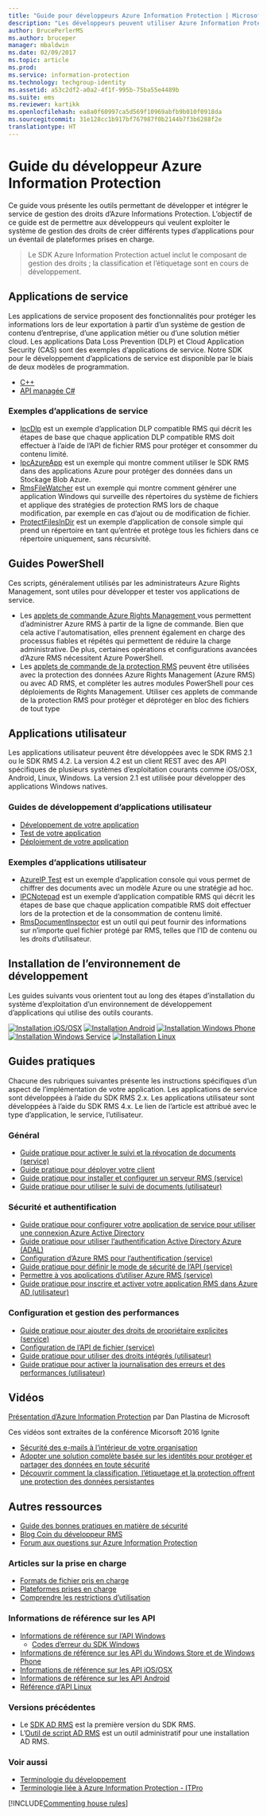 ```yaml
---
title: "Guide pour développeurs Azure Information Protection | Microsoft Docs"
description: "Les développeurs peuvent utiliser Azure Information Protection pour protéger et gérer des fichiers de tout type"
author: BrucePerlerMS
ms.author: bruceper
manager: mbaldwin
ms.date: 02/09/2017
ms.topic: article
ms.prod: 
ms.service: information-protection
ms.technology: techgroup-identity
ms.assetid: a53c2df2-a0a2-4f1f-995b-75ba55e4489b
ms.suite: ems
ms.reviewer: kartikk
ms.openlocfilehash: ea8a0f60997ca5d569f10969abfb9b010f0918da
ms.sourcegitcommit: 31e128cc1b917bf767987f0b2144b7f3b6288f2e
translationtype: HT
---
```

# <a name="azure-information-protection-developers-guide"></a>Guide du développeur Azure Information Protection

Ce guide vous présente les outils permettant de développer et intégrer le service de gestion des droits d’Azure Informations Protection. L’objectif de ce guide est de permettre aux développeurs qui veulent exploiter le système de gestion des droits de créer différents types d’applications pour un éventail de plateformes prises en charge.

>Le SDK Azure Information Protection actuel inclut le composant de gestion des droits ; la classification et l’étiquetage sont en cours de développement.

## <a name="service-applications"></a>Applications de service

Les applications de service proposent des fonctionnalités pour protéger les informations lors de leur exportation à partir d’un système de gestion de contenu d’entreprise, d’une application métier ou d’une solution métier cloud. Les applications Data Loss Prevention (DLP) et Cloud Application Security (CAS) sont des exemples d’applications de service. Notre SDK pour le développement d’applications de service est disponible par le biais de deux modèles de programmation.

- [C++](https://www.microsoft.com/en-us/download/details.aspx?id=38397)
- [API managée C#](https://github.com/Azure-Samples/Azure-Information-Protection-Samples/tree/master/IpcManagedAPI)

### <a name="examples-of-service-applications"></a>Exemples d’applications de service

- [IpcDlp](https://github.com/Azure-Samples/active-directory-dotnet-rms) est un exemple d’application DLP compatible RMS qui décrit les étapes de base que chaque application DLP compatible RMS doit effectuer à l’aide de l’API de fichier RMS pour protéger et consommer du contenu limité.
- [IpcAzureApp](https://github.com/Azure-Samples/active-directory-dotnet-rms) est un exemple qui montre comment utiliser le SDK RMS dans des applications Azure pour protéger des données dans un Stockage Blob Azure.
- [RmsFileWatcher](https://github.com/Azure-Samples/active-directory-dotnet-rms) est un exemple qui montre comment générer une application Windows qui surveille des répertoires du système de fichiers et applique des stratégies de protection RMS lors de chaque modification, par exemple en cas d’ajout ou de modification de fichier.
- [ProtectFilesInDir](https://github.com/Azure-Samples/Azure-Information-Protection-Samples/tree/master/ProtectFilesInDir) est un exemple d’application de console simple qui prend un répertoire en tant qu’entrée et protège tous les fichiers dans ce répertoire uniquement, sans récursivité.

## <a name="powershell-guides"></a>Guides PowerShell

Ces scripts, généralement utilisés par les administrateurs Azure Rights Management, sont utiles pour développer et tester vos applications de service.

- Les [applets de commande Azure Rights Management ](https://msdn.microsoft.com/library/azure/dn629398.aspx) vous permettent d’administrer Azure RMS à partir de la ligne de commande. Bien que cela active l'automatisation, elles prennent également en charge des processus fiables et répétés qui permettent de réduire la charge administrative. De plus, certaines opérations et configurations avancées d’Azure RMS nécessitent Azure PowerShell.
- Les [applets de commande de la protection RMS](https://msdn.microsoft.com/library/azure/mt433195.aspx) peuvent être utilisées avec la protection des données Azure Rights Management (Azure RMS) ou avec AD RMS, et compléter les autres modules PowerShell pour ces déploiements de Rights Management. Utiliser ces applets de commande de la protection RMS pour protéger et déprotéger en bloc des fichiers de tout type

## <a name="user-applications"></a>Applications utilisateur

Les applications utilisateur peuvent être développées avec le SDK RMS 2.1 ou le SDK RMS 4.2.
La version 4.2 est un client REST avec des API spécifiques de plusieurs systèmes d’exploitation courants comme iOS/OSX, Android, Linux, Windows. La version 2.1 est utilisée pour développer des applications Windows natives.

### <a name="user-application-development-guides"></a>Guides de développement d’applications utilisateur

- [Développement de votre application](developing-your-application.md)
- [Test de votre application](how-to-set-up-your-test-environment.md)
- [Déploiement de votre application](deploying-your-application.md)

### <a name="user-application-samples"></a>Exemples d’applications utilisateur

- [AzureIP Test](https://github.com/Azure-Samples/Azure-Information-Protection-Samples/tree/master/AzureIP_Test) est un exemple d’application console qui vous permet de chiffrer des documents avec un modèle Azure ou une stratégie ad hoc.
- [IPCNotepad](https://github.com/Azure-Samples/Azure-Information-Protection-Samples/tree/master/AzureIP_Test) est un exemple d’application compatible RMS qui décrit les étapes de base que chaque application compatible RMS doit effectuer lors de la protection et de la consommation de contenu limité.
- [RmsDocumentInspector](https://github.com/Azure-Samples/active-directory-dotnet-rms) est un outil qui peut fournir des informations sur n’importe quel fichier protégé par RMS, telles que l’ID de contenu ou les droits d’utilisateur.

## <a name="development-environment-setup"></a>Installation de l’environnement de développement

Les guides suivants vous orientent tout au long des étapes d’installation du système d’exploitation d’un environnement de développement d’applications qui utilise des outils courants.

[![Installation iOS/OSX](../media/develop/ios-icon.png)](ios-sdk.md)
[![Installation Android](../media/develop/android-icon.png)](android-sdk.md)
[![Installation Windows Phone](../media/develop/windows-phone-icon.png)](windows-phone-apps.md)
[![Installation Windows Service](../media/develop/windows-icon.png)](install-the-rms-sdk.md)
[![Installation Linux](../media/develop/linux-icon.png)](linux-setup.md)


## <a name="how-tos"></a>Guides pratiques

Chacune des rubriques suivantes présente les instructions spécifiques d’un aspect de l’implémentation de votre application. Les applications de service sont développées à l’aide du SDK RMS 2.x. Les applications utilisateur sont développées à l’aide du SDK RMS 4.x. Le lien de l’article est attribué avec le type d’application, le service, l’utilisateur.

### <a name="general"></a>Général

- [Guide pratique pour activer le suivi et la révocation de documents (service)](tracking-content.md)
- [Guide pratique pour déployer votre client](../rms-client/client-deployment-notes.md)
- [Guide pratique pour installer et configurer un serveur RMS (service)](how-to-install-and-configure-an-rms-server.md)
- [Guide pratique pour utiliser le suivi de documents (utilisateur)](how-to-use-document-tracking.md)


### <a name="security-and-authentication"></a>Sécurité et authentification

- [Guide pratique pour configurer votre application de service pour utiliser une connexion Azure Active Directory](https://docs.microsoft.com/en-us/azure/app-service-mobile/app-service-mobile-how-to-configure-active-directory-authentication)
- [Guide pratique pour utiliser l’authentification Active Directory Azure (ADAL)](how-to-use-adal-authentication.md)
- [Configuration d’Azure RMS pour l’authentification (service)](adal-auth.md)
- [Guide pratique pour définir le mode de sécurité de l’API (service)](setting-the-api-security-mode-api-mode.md)
- [Permettre à vos applications d’utiliser Azure RMS (service)](how-to-use-file-api-with-aadrm-cloud.md)
- [Guide pratique pour inscrire et activer votre application RMS dans Azure AD (utilisateur)](authentication-integration.md)

### <a name="configuration-and-performance-management"></a>Configuration et gestion des performances

- [Guide pratique pour ajouter des droits de propriétaire explicites (service)](add-explicit-owner-rights.md)
- [Configuration de l’API de fichier (service)](file-api-configuration.md)
- [Guide pratique pour utiliser des droits intégrés (utilisateur)](built-in-rights-usage-restriction-reference.md)
- [Guide pratique pour activer la journalisation des erreurs et des performances (utilisateur)](enabling-logging.md)

## <a name="videos"></a>Vidéos

[Présentation d’Azure Information Protection](https://www.microsoft.com/en-us/cloud-platform/azure-information-protection) par Dan Plastina de Microsoft

Ces vidéos sont extraites de la conférence Micorsoft 2016 Ignite

- [Sécurité des e-mails à l’intérieur de votre organisation](https://myignite.microsoft.com/videos/2787)
- [Adopter une solution complète basée sur les identités pour protéger et partager des données en toute sécurité](https://myignite.microsoft.com/videos/2784)
- [Découvrir comment la classification, l’étiquetage et la protection offrent une protection des données persistantes](https://myignite.microsoft.com/videos/2786)

## <a name="other-resources"></a>Autres ressources

- [Guide des bonnes pratiques en matière de sécurité](security-guidelines.md)
- [Blog Coin du développeur RMS](https://blogs.msdn.microsoft.com/rms/)
- [Forum aux questions sur Azure Information Protection](https://docs.microsoft.com/en-us/information-protection/get-started/faqs)

### <a name="support-articles"></a>Articles sur la prise en charge

- [Formats de fichier pris en charge](supported-file-formats.md)
- [Plateformes prises en charge](supported-platforms.md)
- [Comprendre les restrictions d’utilisation](understanding-usage-restrictions.md)

### <a name="api-reference"></a>Informations de référence sur les API

- [Informations de référence sur l’API Windows](https://msdn.microsoft.com/en-us/library/hh535292.aspx)
  - [Codes d’erreur du SDK Windows](https://msdn.microsoft.com/library/hh535248.aspx)
- [Informations de référence sur les API du Windows Store et de Windows Phone](https://msdn.microsoft.com/library/dn891914.aspx)
- [Informations de référence sur les API iOS/OSX](https://msdn.microsoft.com/en-us/library/dn758306.aspx)
- [Informations de référence sur les API Android](https://msdn.microsoft.com/en-us/library/dn758245.aspx)
- [Référence d’API Linux](http://azuread.github.io/rms-sdk-for-cpp/annotated.html)

### <a name="previous-versions"></a>Versions précédentes

- Le [SDK AD RMS](https://msdn.microsoft.com/en-us/library/cc530379.aspx) est la première version du SDK RMS.
- L’[Outil de script AD RMS](https://msdn.microsoft.com/en-us/library/bb968797.aspx) est un outil administratif pour une installation AD RMS.

### <a name="see-also"></a>Voir aussi

- [Terminologie du développement](terms.md)
- [Terminologie liée à Azure Information Protection - ITPro](../get-started/terminology.md)

[!INCLUDE[Commenting house rules](../includes/houserules.md)]